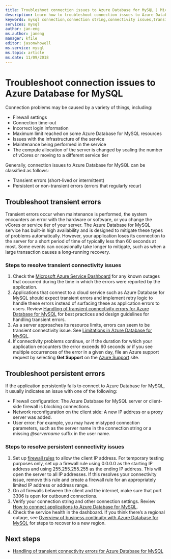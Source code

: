 ```yaml
---
title: Troubleshoot connection issues to Azure Database for MySQL | Microsoft Docs
description: Learn how to troubleshoot connection issues to Azure Database for MySQL.
keywords: mysql connection,connection string,connectivity issues,transient error,connection error
services: mysql
author: jan-eng
ms.author: janeng
manager: kfile
editor: jasonwhowell
ms.service: mysql
ms.topic: article
ms.date: 11/09/2018
---
```


# Troubleshoot connection issues to Azure Database for MySQL

Connection problems may be caused by a variety of things, including:

* Firewall settings
* Connection time-out
* Incorrect login information
* Maximum limit reached on some Azure Database for MySQL resources
* Issues with the infrastructure of the service
* Maintenance being performed in the service
* The compute allocation of the server is changed by scaling the number of vCores or moving to a different service tier

Generally, connection issues to Azure Database for MySQL can be classified as follows:

* Transient errors (short-lived or intermittent)
* Persistent or non-transient errors (errors that regularly recur)

## Troubleshoot transient errors

Transient errors occur when maintenance is performed, the system encounters an error with the hardware or software, or you change the vCores or service tier of your server. The Azure Database for MySQL service has built-in high availability and is designed to mitigate these types of problems automatically. However, your application loses its connection to the server for a short period of time of typically less than 60 seconds at most. Some events can occasionally take longer to mitigate, such as when a large transaction causes a long-running recovery.

### Steps to resolve transient connectivity issues

1. Check the [Microsoft Azure Service Dashboard](https://azure.microsoft.com/status) for any known outages that occurred during the time in which the errors were reported by the application.
2. Applications that connect to a cloud service such as Azure Database for MySQL should expect transient errors and implement retry logic to handle these errors instead of surfacing these as application errors to users. Review [Handling of transient connectivity errors for Azure Database for MySQL](concepts-connectivity.md) for best practices and design guidelines for handling transient errors.
3. As a server approaches its resource limits, errors can seem to be transient connectivity issue. See [Limitations in Azure Database for MySQL](concepts-limits.md).
4. If connectivity problems continue, or if the duration for which your application encounters the error exceeds 60 seconds or if you see multiple occurrences of the error in a given day, file an Azure support request by selecting **Get Support** on the [Azure Support](https://azure.microsoft.com/support/options) site.

## Troubleshoot persistent errors

If the application persistently fails to connect to Azure Database for MySQL, it usually indicates an issue with one of the following:

* Firewall configuration: The Azure Database for MySQL server or client-side firewall is blocking connections.
* Network reconfiguration on the client side: A new IP address or a proxy server was added.
* User error: For example, you may have mistyped connection parameters, such as the server name in the connection string or a missing *@servername* suffix in the user name.

### Steps to resolve persistent connectivity issues

1. Set up [firewall rules](howto-manage-firewall-using-portal.md) to allow the client IP address. For temporary testing purposes only, set up a firewall rule using 0.0.0.0 as the starting IP address and using 255.255.255.255 as the ending IP address. This will open the server to all IP addresses. If this resolves your connectivity issue, remove this rule and create a firewall rule for an appropriately limited IP address or address range.
2. On all firewalls between the client and the internet, make sure that port 3306 is open for outbound connections.
3. Verify your connection string and other connection settings. Review [How to connect applications to Azure Database for MySQL](howto-connection-string.md).
4. Check the service health in the dashboard. If you think there’s a regional outage, see [Overview of business continuity with Azure Database for MySQL](concepts-business-continuity.md) for steps to recover to a new region.

## Next steps

* [Handling of transient connectivity errors for Azure Database for MySQL](concepts-connectivity.md)
